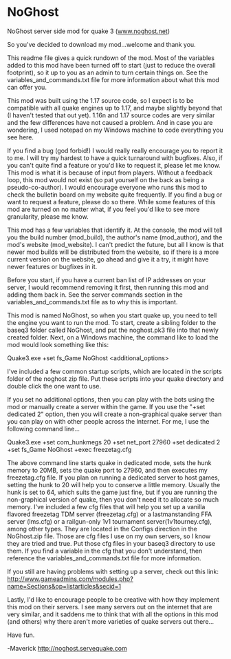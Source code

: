 # NoGhost
NoGhost server side mod for quake 3 (www.noghost.net)


So you've decided to download my mod...welcome and thank you.

This readme file gives a quick rundown of the mod.  Most of the variables added to this mod have been turned off to start (just to reduce the overall footprint), so it up to you as an admin to turn certain things on.  See the variables_and_commands.txt file for more information about what this mod can offer you.

This mod was built using the 1.17 source code, so I expect is to be compatible with all quake engines up to 1.17, and maybe slightly beyond that (I haven't tested that out yet).  1.16n and 1.17 source codes are very similar and the few differences have not caused a problem.  And in case you are wondering, I used notepad on my Windows machine to code everything you see here.

If you find a bug (god forbid!) I would really really encourage you to report it to me.  I will try my hardest to have a quick turnaround with bugfixes.  Also, if you can't quite find a feature or you'd like to request it, please let me know.  This mod is what it is because of input from players.  Without a feedback loop, this mod would not exist (so pat yourself on the back as being a pseudo-co-author).  I would encourage everyone who runs this mod to check the bulletin board on my website quite frequently.  If you find a bug or want to request a feature, please do so there.  While some features of this mod are turned on no matter what, if you feel you'd like to see more granularity, please me know.

This mod has a few variables that identify it.  At the console, the mod will tell you the build number (mod_build), the author's name (mod_author), and the mod's website (mod_website).  I can't predict the future, but all I know is that newer mod builds will be distributed from the website, so if there is a more current version on the website, go ahead and give it a try, it might have newer features or bugfixes in it.

Before you start, if you have a current ban list of IP addresses on your server, I would recommend removing it first, then running this mod and adding them back in.  See the server commands section in the variables_and_commands.txt file as to why this is important.

This mod is named NoGhost, so when you start quake up, you need to tell the engine you want to run the mod.  To start, create a sibling folder to the baseq3 folder called NoGhost, and put the noghost.pk3 file into that newly created folder.  Next, on a Windows machine, the command like to load the mod would look something like this:

Quake3.exe +set fs_Game NoGhost <additional_options>

I've included a few common startup scripts, which are located in the scripts folder of the noghost zip file.  Put these scripts into your quake directory and double click the one want to use.

If you set no additional options, then you can play with the bots using the mod or manually create a server within the game.  If you use the "+set dedicated 2" option, then you will create a non-graphical quake server than you can play on with other people across the Internet.  For me, I use the following command line...

Quake3.exe +set com_hunkmegs 20 +set net_port 27960 +set dedicated 2 +set fs_Game NoGhost +exec freezetag.cfg

The above command line starts quake in dedicated mode, sets the hunk memory to 20MB, sets the quake port to 27960, and then executes my freezetag.cfg file.  If you plan on running a dedicated server to host games, setting the hunk to 20 will help you to conserve a little memory.  Usually the hunk is set to 64, which suits the game just fine, but if you are running the non-graphical version of quake, then you don't need it to allocate so much memory.  I've included a few cfg files that will help you set up a vanilla flavored freezetag TDM server (freezetag.cfg) or a lastmanstanding FFA server (lms.cfg) or a railgun-only 1v1 tournament server(1v1tourney.cfg), among other types.  They are located in the Configs direction in the NoGhost.zip file.  Those are cfg files I use on my own servers, so I know they are tried and true.  Put those cfg files in your baseq3 directory to use them.  If you find a variable in the cfg that you don't understand, then reference the variables_and_commands.txt file for more information.

If you still are having problems with setting up a server, check out this link: http://www.gameadmins.com/modules.php?name=Sections&op=listarticles&secid=1

Lastly, I'd like to encourage people to be creative with how they implement this mod on their servers.  I see many servers out on the internet that are very similar, and it saddens me to think that with all the options in this mod (and others) why there aren't more varieties of quake servers out there...

Have fun.

-Maverick
http://noghost.servequake.com
